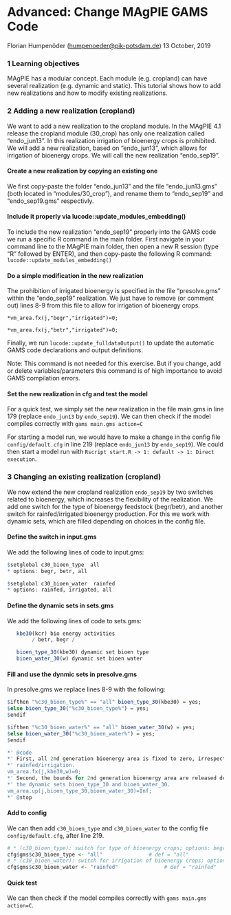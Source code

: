 Advanced: Change MAgPIE GAMS Code
================
Florian Humpenöder (<humpenoeder@pik-potsdam.de>)
13 October, 2019

### 1 Learning objectives

MAgPIE has a modular concept. Each module (e.g. cropland) can have
several realization (e.g. dynamic and static). This tutorial shows how
to add new realizations and how to modify existing realizations.

### 2 Adding a new realization (cropland)

We want to add a new realization to the cropland module. In the MAgPIE
4.1 release the cropland module (30\_crop) has only one realization
called “endo\_jun13”. In this realization irrigation of bioenergy crops
is prohibited. We will add a new realization, based on “endo\_jun13”,
which allows for irrigation of bioenergy crops. We will call the new
realization “endo\_sep19”.

#### Create a new realization by copying an existing one

We first copy-paste the folder “endo\_jun13” and the file
“endo\_jun13.gms” (both located in “modules/30\_crop”), and rename
them to “endo\_sep19” and “endo\_sep19.gms” respectivly.

#### Include it properly via lucode::update\_modules\_embedding()

To include the new realization “endo\_sep19” properly into the GAMS code
we run a specific R command in the main folder. First navigate in your
command line to the MAgPIE main folder, then open a new R session (type
“R” followed by ENTER), and then copy-paste the following R command:
`lucode::update_modules_embedding()`

#### Do a simple modification in the new realization

The prohibition of irrigated bioenergy is specified in the file
“presolve.gms” within the “endo\_sep19” realization. We just have to
remove (or comment out) lines 8-9 from this file to allow for irrigation
of bioenergy crops.

`*vm_area.fx(j,"begr","irrigated")=0;`

`*vm_area.fx(j,"betr","irrigated")=0;`

Finally, we run `lucode::update_fulldataOutput()` to update the
automatic GAMS code declarations and output definitions.

Note: This command is not needed for this exercise. But if you change,
add or delete variables/parameters this command is of high importance to
avoid GAMS compilation errors.

#### Set the new realization in cfg and test the model

For a quick test, we simply set the new realization in the file main.gms
in line 179 (replace `endo_jun13` by `endo_sep19`). We can then check if
the model compiles correctly with `gams main.gms action=C`

For starting a model run, we would have to make a change in the config
file `config/default.cfg` in line 219 (replace `endo_jun13` by
`endo_sep19`). We could then start a model run with `Rscript start.R
-> 1: default -> 1: Direct execution`.

### 3 Changing an existing realization (cropland)

We now extend the new cropland realization `endo_sep19` by two switches
related to bioenergy, which increases the flexibility of the
realization. We add one switch for the type of bioenergy feedstock
(begr/betr), and another switch for rainfed/irrigated bioenergy
production. For this we work with dynamic sets, which are filled
depending on choices in the config file.

#### Define the switch in input.gms

We add the following lines of code to input.gms:

``` r
$setglobal c30_bioen_type  all
* options: begr, betr, all

$setglobal c30_bioen_water  rainfed
* options: rainfed, irrigated, all
```

#### Define the dynamic sets in sets.gms

We add the following lines of code to sets.gms:

``` r
   kbe30(kcr) bio energy activities
        / betr, begr /

   bioen_type_30(kbe30) dynamic set bioen type
   bioen_water_30(w) dynamic set bioen water
```

#### Fill and use the dynmic sets in presolve.gms

In presolve.gms we replace lines 8-9 with the following:

``` r
$ifthen "%c30_bioen_type%" == "all" bioen_type_30(kbe30) = yes;
$else bioen_type_30("%c30_bioen_type%") = yes;
$endif

$ifthen "%c30_bioen_water%" == "all" bioen_water_30(w) = yes;
$else bioen_water_30("%c30_bioen_water%") = yes;
$endif

*' @code
*' First, all 2nd generation bioenergy area is fixed to zero, irrespective of type and 
*' rainfed/irrigation.
vm_area.fx(j,kbe30,w)=0;
*' Second, the bounds for 2nd generation bioenergy area are released depending on 
*' the dynamic sets bioen_type_30 and bioen_water_30.
vm_area.up(j,bioen_type_30,bioen_water_30)=Inf;
*' @stop
```

#### Add to config

We can then add `c30_bioen_type` and `c30_bioen_water` to the config
file `config/default.cfg`, after line
219.

``` r
# * (c30_bioen_type): switch for type of bioenergy crops; options: begr, betr, all
cfg$gms$c30_bioen_type <- "all"               # def = "all"
# * (c30_bioen_water): switch for irrigation of bioenergy crops; options: rainfed, irrigated, all
cfg$gms$c30_bioen_water <- "rainfed"               # def = "rainfed"
```

#### Quick test

We can then check if the model compiles correctly with `gams main.gms
action=C`.
